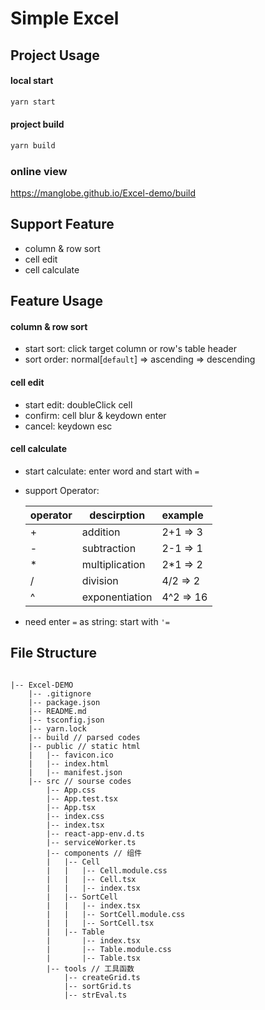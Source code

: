 # Simple Excel

## Project Usage

#### local start

```bash
yarn start
```

#### project build

```bash
yarn build
```

### online view

https://manglobe.github.io/Excel-demo/build

## Support Feature

- column & row sort
- cell edit
- cell calculate

## Feature Usage

#### column & row sort

- start sort: click target column or row's table header
- sort order: normal[`default`] => ascending => descending

#### cell edit

- start edit: doubleClick cell
- confirm: cell blur & keydown enter
- cancel: keydown esc

#### cell calculate

- start calculate: enter word and start with `=`
- support Operator:

  | operator | descirption    | example   |
  | -------- | -------------- | :-------- |
  | +        | addition       | 2+1 => 3  |
  | -        | subtraction    | 2-1 => 1  |
  | \*       | multiplication | 2\*1 => 2 |
  | /        | division       | 4/2 => 2  |
  | ^        | exponentiation | 4^2 => 16 |

- need enter `=` as string: start with `'=`

## File Structure

```

|-- Excel-DEMO
    |-- .gitignore
    |-- package.json
    |-- README.md
    |-- tsconfig.json
    |-- yarn.lock
    |-- build // parsed codes
    |-- public // static html
    |   |-- favicon.ico
    |   |-- index.html
    |   |-- manifest.json
    |-- src // sourse codes
        |-- App.css
        |-- App.test.tsx
        |-- App.tsx
        |-- index.css
        |-- index.tsx
        |-- react-app-env.d.ts
        |-- serviceWorker.ts
        |-- components // 组件
        |   |-- Cell
        |   |   |-- Cell.module.css
        |   |   |-- Cell.tsx
        |   |   |-- index.tsx
        |   |-- SortCell
        |   |   |-- index.tsx
        |   |   |-- SortCell.module.css
        |   |   |-- SortCell.tsx
        |   |-- Table
        |       |-- index.tsx
        |       |-- Table.module.css
        |       |-- Table.tsx
        |-- tools // 工具函数
            |-- createGrid.ts
            |-- sortGrid.ts
            |-- strEval.ts
```
